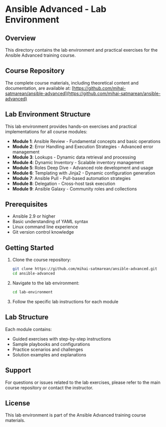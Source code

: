 # Ansible Advanced - Lab Environment

## Overview

This directory contains the lab environment and practical exercises for the Ansible Advanced training course.

## Course Repository

The complete course materials, including theoretical content and documentation, are available at:
[https://github.com/mihai-satmarean/ansible-advanced](https://github.com/mihai-satmarean/ansible-advanced)

## Lab Environment Structure

This lab environment provides hands-on exercises and practical implementations for all course modules:

- **Module 1**: Ansible Review - Fundamental concepts and basic operations
- **Module 2**: Error Handling and Execution Strategies - Advanced error management
- **Module 3**: Lookups - Dynamic data retrieval and processing
- **Module 4**: Dynamic Inventory - Scalable inventory management
- **Module 5**: Roles Deep Dive - Advanced role development and usage
- **Module 6**: Templating with Jinja2 - Dynamic configuration generation
- **Module 7**: Ansible Pull - Pull-based automation strategies
- **Module 8**: Delegation - Cross-host task execution
- **Module 9**: Ansible Galaxy - Community roles and collections

## Prerequisites

- Ansible 2.9 or higher
- Basic understanding of YAML syntax
- Linux command line experience
- Git version control knowledge

## Getting Started

1. Clone the course repository:
   ```bash
   git clone https://github.com/mihai-satmarean/ansible-advanced.git
   cd ansible-advanced
   ```

2. Navigate to the lab environment:
   ```bash
   cd lab-environment
   ```

3. Follow the specific lab instructions for each module

## Lab Structure

Each module contains:
- Guided exercises with step-by-step instructions
- Sample playbooks and configurations
- Practice scenarios and challenges
- Solution examples and explanations

## Support

For questions or issues related to the lab exercises, please refer to the main course repository or contact the instructor.

## License

This lab environment is part of the Ansible Advanced training course materials.
